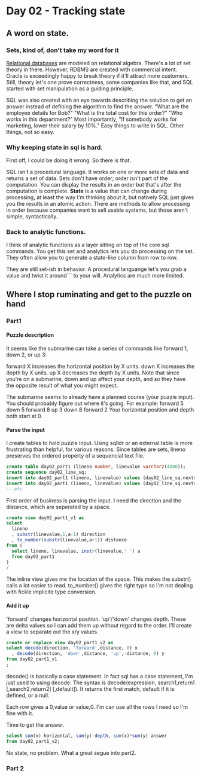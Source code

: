 # Day 02 - Tracking state
## A word on state.
### Sets, kind of, don't take my word for it
[Relational databases](https://en.wikipedia.org/wiki/Relational_database) are modeled on relational algebra. There's a lot of set theory in there. However, RDBMS are created with commercial intent. Oracle is exceedingly happy to break theory if it'll attract more customers. Still, theory let's one prove correctness, some companies like that, and SQL started with set manipulation as a guiding principle.

SQL was also created with an eye towards describing the solution to get an answer instead of defining the algorithm to find the answer. "What are the employee details for Bob?" "What is the total cost for this order?" "Who works in this department?" Most importantly, "If somebody works for marketing, lower their salary by 10%." Easy things to write in SQL. Other things, not so easy.

### Why keeping state in sql is hard.
First off, I could be doing it wrong. So there is that.

SQL isn't a procedural language. It works on one or more sets of data and returns a set of data. Sets don't have order; order isn't part of the computation. You can display the results in an order but that's after the computation is complete. **State** is a value that can change during processing, at least the way I'm thinking about it, but natively SQL just gives you the results in an atomic action. There are methods to allow processing in order because companies want to sell usable systems, but those aren't simple, syntactically.

### Back to analytic functions.
I think of analytic functions as a layer sitting on top of the core sql commands. You get this set and analytics lets you do processing on the set. They often allow you to generate a state-like column from row to row.

They are still set-ish in behavior. A procedural languange let's you grab a value and twist it around``` to your will. Analytics are much more limited.

## Where I stop ruminating and get to the puzzle on hand
### Part1
#### Puzzle description
It seems like the submarine can take a series of commands like forward 1, down 2, or up 3:

forward X increases the horizontal position by X units.
down X increases the depth by X units.
up X decreases the depth by X units.
Note that since you're on a submarine, down and up affect your depth, and so they have the opposite result of what you might expect.

The submarine seems to already have a planned course (your puzzle input). You should probably figure out where it's going. For example:
forward 5
down 5
forward 8
up 3
down 8
forward 2
Your horizontal position and depth both start at 0. 

#### Parse the input
I create tables to hold  puzzle input. Using sqlldr or an external table is more frustrating than helpful, for various reasons. Since tables are sets, lineno preserves the ordered property of a sequencial text file.
```sql
create table day02_part1 (lineno number, linevalue varchar2(4000));
create sequence day02_line_sq;
insert into day02_part1 (lineno, linevalue) values (day02_line_sq.nextval,'forward 1');
insert into day02_part1 (lineno, linevalue) values (day02_line_sq.nextval,'down 5');
-- etc
```

First order of business is parsing the input. I need the direction and the distance, which are seperated by a space.
```sql
create view day02_part1_v1 as
select
  lineno
  , substr(linevalue,1,a-1) direction
  , to_number(substr(linevalue,a+1)) distance
from (
  select lineno, linevalue, instr(linevalue,' ') a
  from day02_part1
)
/
```
The inline view gives me the location of the space. This makes the substr() calls a lot easier to read. to_number() gives the right type so I'm not dealing with fickle implicite type conversion.
#### Add it up
'forward' changes horizontal position. 'up'/'down' changes depth. These are delta values so I can add them up without regard to the order. I'll create a view to separate out the x/y values.
```sql
create or replace view day02_part1_v2 as
select decode(direction, 'forward',distance, 0) x
  , decode(direction, 'down',distance, 'up',-distance, 0) y
from day02_part1_v1
;
```
decode() is basically a case statement. In fact sql has a case statement, I'm just used to using decode. The syntax is decode(expression, search1,return1 \[,search2,return2] \[,default]). It returns the first match, default if it is defined, or a null.

Each row gives a 0,value or value,0. I'm can use all the rows I need so I'm fine with it.

Time to get the answer.
```sql
select sum(x) horizontal, sum(y) depth, sum(x)*sum(y) answer
from day02_part1_v2;
```
No state, no problem. What a great segue into part2.
### Part 2
